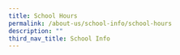 ```yaml
---
title: School Hours
permalink: /about-us/school-info/school-hours
description: ""
third_nav_title: School Info
---
```

